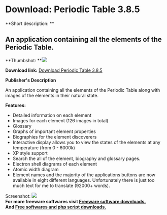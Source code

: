 # Download: Periodic Table 3.8.5

**Short description: **

## An application containing all the elements of the Periodic Table.

  
**Thumbshot: **![](http://www.freewarefiles.com/screenshot/periodictable2_md.gif)   
  
**Download link:** [Download Periodic Table 3.8.5](http://freesoftwares.boysofts.com/Periodic-Table_program_19404.html)  
  

**Publisher's Description**  
  

An application containing all the elements of the Periodic Table along with
images of the elements in their natural state.

**Features:**

  * Detailed information on each element 
  * Images for each element (126 images in total) 
  * Glossary 
  * Graphs of important element properties 
  * Biographies for the element discoverers 
  * Interactive display allows you to view the states of the elements at any temperature (from 0 - 6000k) 
  * XP style support 
  * Search the all of the element, biography and glossary pages. 
  * Electron shell diagrams of each element 
  * Atomic width diagram 
  * Element names and the majority of the applications buttons are now available in eight different languages. Unfortunately there is just too much text for me to translate (92000+ words). 

  
  
Screenshot: ![](http://www.freewarefiles.com/screenshot/periodictable2.gif)  
**For more freeware softwares visit [Freeware software downloads.](http://freesoftwares.boysofts.com/)**   
**And [Free softwares and php script downloads.](http://www.boysofts.com/)**

